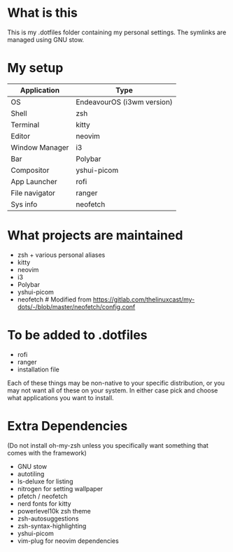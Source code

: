 # What is this
This is my .dotfiles folder containing my personal settings. 
The symlinks are managed using GNU stow.

# My setup

|	Application		|	Type|
|-------------------|---------------|
|	OS				|	EndeavourOS (i3wm version)	|
|	Shell			|	zsh			|
|	Terminal		|	kitty		|
|	Editor			|	neovim		|
|	Window Manager	|	i3			|
|	Bar				|	Polybar		|
|	Compositor		|	yshui-picom	|
|	App Launcher	|	rofi		|
|	File navigator	|	ranger		|
|	Sys info		|	neofetch	|

# What projects are maintained
 - zsh + various personal aliases
 - kitty
 - neovim
 - i3
 - Polybar
 - yshui-picom
 - neofetch # Modified from https://gitlab.com/thelinuxcast/my-dots/-/blob/master/neofetch/config.conf

# To be added to .dotfiles
 - rofi
 - ranger
 - installation file

Each of these things may be non-native to your specific distribution, or you may not want all of these on your system. In either case pick and choose what applications you want to install.

# Extra Dependencies
(Do not install oh-my-zsh unless you specifically want something that comes with the framework)
 - GNU stow
 - autotiling
 - ls-deluxe for listing
 - nitrogen for setting wallpaper
 - pfetch / neofetch
 - nerd fonts for kitty
 - powerlevel10k zsh theme
 - zsh-autosuggestions
 - zsh-syntax-highlighting
 - yshui-picom
 - vim-plug for neovim dependencies

